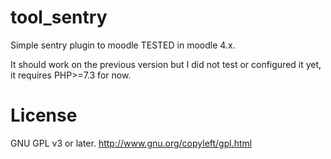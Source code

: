 # tool_sentry
Simple sentry plugin to moodle TESTED in moodle 4.x.

It should work on the previous version but I did not test or configured it yet, it requires PHP>=7.3 for now.


License
=======

GNU GPL v3 or later. http://www.gnu.org/copyleft/gpl.html